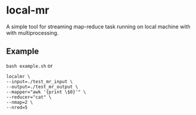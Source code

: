 # local-mr

A simple tool for streaming map-reduce task running on local machine with with multiprocessing.  


## Example
`bash example.sh`
or
```
localmr \
--input=./test_mr_input \
--output=./test_mr_output \
--mapper="awk '{print \$0}'" \
--reducer="cat" \
--nmap=2 \
--nred=5
```


